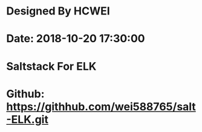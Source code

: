 # Designed By HCWEI
# Date: 2018-10-20 17:30:00
# Saltstack For ELK
# Github: https://githhub.com/wei588765/salt-ELK.git
